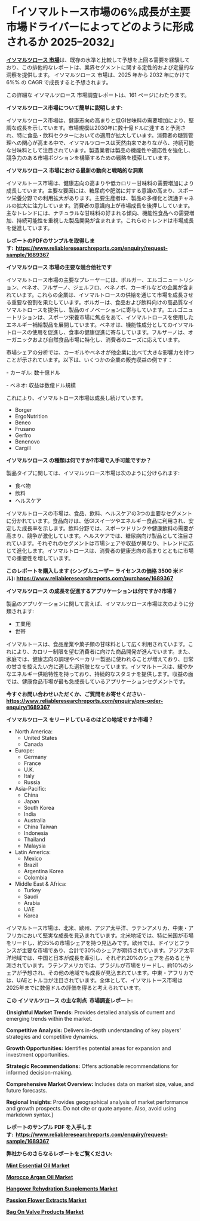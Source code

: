 <p><h1>「イソマルトース市場の6%成長が主要市場ドライバーによってどのように形成されるか 2025–2032」</h1></p><p data-sourcepos="1:1-1:157"><strong><a href="https://www.reliableresearchreports.com/isomaltulose-r1689367?utm_campaign=107&utm_medium=36&utm_source=Github&utm_content=ia&utm_term=08022025&utm_id=isomaltulose">イソマルツロース 市場</a></strong>は、既存の水準と比較して予想を上回る需要を経験しており、この排他的なレポートは、業界セグメントに関する定性的および定量的な洞察を提供します。 イソマルツロース 市場は、2025 年から 2032 年にかけて 6%% の CAGR で成長すると予想されます。</p>
<p data-sourcepos="3:1-3:50">この詳細な イソマルツロース 市場調査レポートは、161 ページにわたります。</p>
<p><strong>イソマルツロース市場について簡単に説明します:</strong></p>
<p><p>イソマルツロース市場は、健康志向の高まりと低GI甘味料の需要増加により、堅調な成長を示しています。市場規模は2030年に数十億ドルに達すると予測され、特に食品・飲料セクターにおいての適用が拡大しています。消費者の糖質管理への関心が高まる中で、イソマルツロースは天然由来でありながら、持続可能な甘味料として注目されています。製造業者は製品の機能性や適応性を強化し、競争力のある市場ポジションを構築するための戦略を模索しています。</p></p>
<p><strong>イソマルツロース 市場における最新の動向と戦略的な洞察</strong></p>
<p><p>イソマルトース市場は、健康志向の高まりや低カロリー甘味料の需要増加により成長しています。主要な要因には、糖尿病や肥満に対する意識の高まり、スポーツ栄養分野での利用拡大があります。主要生産者は、製品の多様化と流通チャネルの拡大に注力しています。消費者の意識向上が市場成長を後押ししています。主なトレンドには、ナチュラルな甘味料の好まれる傾向、機能性食品への需要増加、持続可能性を重視した製品開発が含まれます。これらのトレンドは市場成長を促進しています。</p></p>
<p><strong>レポートのPDFのサンプルを取得します</strong><strong>:&nbsp;&nbsp;<a href="https://www.reliableresearchreports.com/enquiry/request-sample/1689367?utm_campaign=107&utm_medium=36&utm_source=Github&utm_content=ia&utm_term=08022025&utm_id=isomaltulose">https://www.reliableresearchreports.com/enquiry/request-sample/1689367</a></strong></p>
<p><strong>イソマルツロース 市場の主要な競合他社です</strong></p>
<p><p>イソマルトロース市場の主要なプレーヤーには、ボルガー、エルゴニュートリション、ベネオ、フルザーノ、ジェルフロ、ベネノボ、カーギルなどの企業が含まれています。これらの企業は、イソマルトロースの供給を通じて市場を成長させる重要な役割を果たしています。ボルガーは、食品および飲料向けの高品質なイソマルトロースを提供し、製品のイノベーションに寄与しています。エルゴニュートリションは、スポーツ栄養市場に焦点をあて、イソマルトロースを使用したエネルギー補給製品を展開しています。ベネオは、機能性成分としてのイソマルトロースの使用を促進し、食事の健康促進に寄与しています。フルザーノは、オーガニックおよび自然食品市場に特化し、消費者のニーズに応えています。</p><p>市場シェアの分析では、カーギルやベネオが他企業に比べて大きな影響力を持つことが示されています。以下は、いくつかの企業の販売収益の例です：</p><p>- カーギル: 数十億ドル</p><p>- ベネオ: 収益は数億ドル規模</p><p>これにより、イソマルトロース市場は成長し続けています。</p></p>
<p><ul><li>Borger</li><li>ErgoNutrition</li><li>Beneo</li><li>Frusano</li><li>Gerfro</li><li>Benenovo</li><li>Cargill</li></ul></p>
<p><strong>イソマルツロース の種類は何ですか?市場で入手可能ですか？</strong></p>
<p>製品タイプに関しては、イソマルツロース市場は次のように分けられます:</p>
<p><ul><li>食べ物</li><li>飲料</li><li>ヘルスケア</li></ul></p>
<p><p>イソマルトロースの市場は、食品、飲料、ヘルスケアの3つの主要なセグメントに分かれています。食品向けは、低GIスイーツやエネルギー食品に利用され、安定した成長率を示します。飲料分野では、スポーツドリンクや健康飲料の需要が高まり、競争が激化しています。ヘルスケアでは、糖尿病向け製品として注目されています。それぞれのセグメントは市場シェアや収益が異なり、トレンドに応じて進化します。イソマルトロースは、消費者の健康志向の高まりとともに市場での重要性を増しています。</p></p>
<p><strong>このレポートを購入します (シングルユーザー ライセンスの価格 3500 米ドル):&nbsp;<a href="https://www.reliableresearchreports.com/purchase/1689367?utm_campaign=107&utm_medium=36&utm_source=Github&utm_content=ia&utm_term=08022025&utm_id=isomaltulose">https://www.reliableresearchreports.com/purchase/1689367</a></strong></p>
<p><strong>イソマルツロース の成長を促進するアプリケーションは何ですか?市場？</strong></p>
<p>製品のアプリケーションに関して言えば、イソマルツロース市場は次のように分類されます:</p>
<p><ul><li>工業用</li><li>世帯</li></ul></p>
<p><p>イソマルトースは、食品産業や菓子類の甘味料として広く利用されています。これにより、カロリー制限を望む消費者に向けた商品開発が進んでいます。また、家庭では、健康志向の調理やベーカリー製品に使われることが増えており、日常の甘さを控えたい方に適した選択肢となっています。イソマルトースは、緩やかなエネルギー供給特性を持っており、持続的なスタミナを提供します。収益の面では、健康食品市場が最も急成長しているアプリケーションセグメントです。</p></p>
<p><strong>今すぐお問い合わせいただくか、ご質問をお寄せください</strong><strong>&nbsp;</strong>-<strong><a href="https://www.reliableresearchreports.com/enquiry/pre-order-enquiry/1689367?utm_campaign=107&utm_medium=36&utm_source=Github&utm_content=ia&utm_term=08022025&utm_id=isomaltulose">https://www.reliableresearchreports.com/enquiry/pre-order-enquiry/1689367</a></strong></p>
<p><strong>イソマルツロース をリードしているのはどの地域ですか市場？</strong></p>
<p><ul>
    <li>
        North America:
        <ul>
            <li>United States</li>
            <li>Canada</li>
        </ul>
    </li>
    <li>
        Europe:
        <ul>
            <li>Germany</li>
            <li>France</li>
            <li>U.K.</li>
            <li>Italy</li>
            <li>Russia</li>
        </ul>
    </li>
    <li>
        Asia-Pacific:
        <ul>
            <li>China</li>
            <li>Japan</li>
            <li>South Korea</li>
            <li>India</li>
            <li>Australia</li>
            <li>China Taiwan</li>
            <li>Indonesia</li>
            <li>Thailand</li>
            <li>Malaysia</li>
        </ul>
    </li>
    <li>
        Latin America:
        <ul>
            <li>Mexico</li>
            <li>Brazil</li>
            <li>Argentina Korea</li>
            <li>Colombia</li>
        </ul>
    </li>
    <li>
        Middle East & Africa:
        <ul>
            <li>Turkey</li>
            <li>Saudi</li>
            <li>Arabia</li>
            <li>UAE</li>
            <li>Korea</li>
        </ul>
    </li>
    </ul></p>
<p><p>イソマルトース市場は、北米、欧州、アジア太平洋、ラテンアメリカ、中東・アフリカにおいて堅実な成長を見込まれています。北米地域では、特に米国が市場をリードし、約35%の市場シェアを持つ見込みです。欧州では、ドイツとフランスが主要な市場であり、合計で30%のシェアが期待されています。アジア太平洋地域では、中国と日本が成長を牽引し、それぞれ20%のシェアを占めると予測されています。ラテンアメリカでは、ブラジルが市場をリードし、約10%のシェアが予想され、その他の地域でも成長が見込まれています。中東・アフリカでは、UAEとトルコが注目されています。全体として、イソマルトース市場は2025年までに数億ドルの評価を得ると考えられています。</p></p>
<p><strong>この イソマルツロース の主な利点&nbsp; 市場調査レポート:</strong></p>
<p><strong>{Insightful Market Trends:</strong> Provides detailed analysis of current and emerging trends within the market.</p>
<p><strong>Competitive Analysis:</strong> Delivers in-depth understanding of key players' strategies and competitive dynamics.</p>
<p><strong>Growth Opportunities:</strong> Identifies potential areas for expansion and investment opportunities.</p>
<p><strong>Strategic Recommendations:</strong> Offers actionable recommendations for informed decision-making.</p>
<p><strong>Comprehensive Market Overview: </strong>Includes data on market size, value, and future forecasts.</p>
<p><strong>Regional Insights: </strong>Provides geographical analysis of market performance and growth prospects. Do not cite or quote anyone. Also, avoid using markdown syntax.}</p>
<p><strong>レポートのサンプル PDF を入手します:&nbsp;</strong><strong>&nbsp;<a href="https://www.reliableresearchreports.com/enquiry/request-sample/1689367?utm_campaign=107&utm_medium=36&utm_source=Github&utm_content=ia&utm_term=08022025&utm_id=isomaltulose">https://www.reliableresearchreports.com/enquiry/request-sample/1689367</a></strong></p>
<p></p>
<p></p>
<p></p>
<p></p>
<p><strong>弊社からのさらなるレポートをご覧ください:</strong></p>
<p><strong><p><a href="https://github.com/vitrilaoire/Market-Research-Report-List-1/blob/main/mint-essential-oil-market.md?utm_campaign=107&utm_medium=36&utm_source=Github&utm_content=ia&utm_term=08022025&utm_id=isomaltulose">Mint Essential Oil Market</a></p><p><a href="https://github.com/namaqbagels64/Market-Research-Report-List-1/blob/main/morocco-argan-oil-market.md?utm_campaign=107&utm_medium=36&utm_source=Github&utm_content=ia&utm_term=08022025&utm_id=isomaltulose">Morocco Argan Oil Market</a></p><p><a href="https://github.com/nabadeneme/Market-Research-Report-List-1/blob/main/hangover-rehydration-supplements-market.md?utm_campaign=107&utm_medium=36&utm_source=Github&utm_content=ia&utm_term=08022025&utm_id=isomaltulose">Hangover Rehydration Supplements Market</a></p><p><a href="https://github.com/ramraomeyie/Market-Research-Report-List-1/blob/main/passion-flower-extracts-market.md?utm_campaign=107&utm_medium=36&utm_source=Github&utm_content=ia&utm_term=08022025&utm_id=isomaltulose">Passion Flower Extracts Market</a></p><p><a href="https://github.com/ngozudapshi/Market-Research-Report-List-1/blob/main/bag-on-valve-products-market.md?utm_campaign=107&utm_medium=36&utm_source=Github&utm_content=ia&utm_term=08022025&utm_id=isomaltulose">Bag On Valve Products Market</a></p></strong></p>